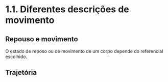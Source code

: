 # 1.1. Diferentes descrições de movimento

## Repouso e movimento

O estado de reposo ou de movimento de um corpo depende do referencial escolhido.

## Trajetória